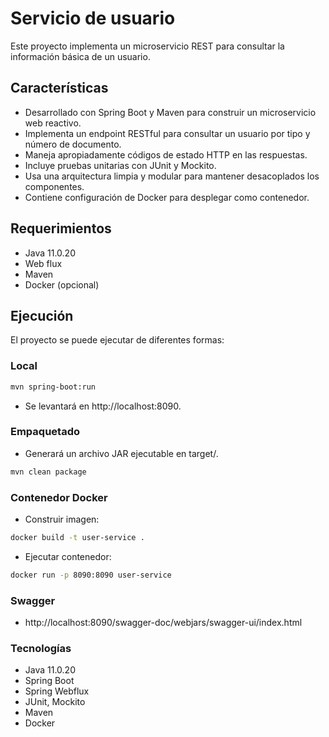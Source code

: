 # Servicio de usuario

Este proyecto implementa un microservicio REST para consultar la información básica de un usuario.

## Características
- Desarrollado con Spring Boot y Maven para construir un microservicio web reactivo.
- Implementa un endpoint RESTful para consultar un usuario por tipo y número de documento.
- Maneja apropiadamente códigos de estado HTTP en las respuestas.
- Incluye pruebas unitarias con JUnit y Mockito.
- Usa una arquitectura limpia y modular para mantener desacoplados los componentes.
- Contiene configuración de Docker para desplegar como contenedor.

## Requerimientos
- Java 11.0.20
- Web flux
- Maven
- Docker (opcional)

## Ejecución
El proyecto se puede ejecutar de diferentes formas:

### Local
```bash
mvn spring-boot:run
```
- Se levantará en http://localhost:8090.
### Empaquetado
- Generará un archivo JAR ejecutable en target/.
```bash
mvn clean package
```


### Contenedor Docker
- Construir imagen:
```bash
docker build -t user-service .
```
- Ejecutar contenedor:
```bash
docker run -p 8090:8090 user-service
```
### Swagger
- http://localhost:8090/swagger-doc/webjars/swagger-ui/index.html


### Tecnologías

- Java 11.0.20
- Spring Boot
- Spring Webflux
- JUnit, Mockito
- Maven
- Docker


  
